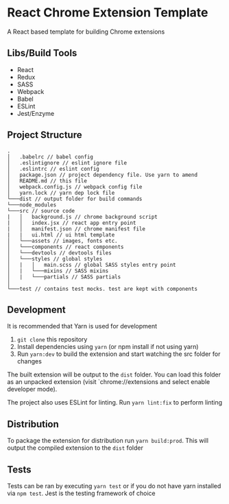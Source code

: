 # React Chrome Extension Template 
A React based template for building Chrome extensions

## Libs/Build Tools
- React
- Redux
- SASS
- Webpack
- Babel
- ESLint
- Jest/Enzyme

## Project Structure
```
.
│   .babelrc // babel config
│   .eslintignore // eslint ignore file
│   .eslintrc // eslint config
│   package.json // project dependency file. Use yarn to amend
│   README.md // this file
│   webpack.config.js // webpack config file
│   yarn.lock // yarn dep lock file
└───dist // output folder for build commands
└───node_modules
└───src // source code
|   │   background.js // chrome background script
|   │   index.jsx // react app entry point
|   │   manifest.json // chrome manifest file
|   |   ui.html // ui html template
│   └───assets // images, fonts etc.
│   └───components // react components
│   └───devtools // devtools files
│   └───styles // global styles
│   |   │   main.scss // global SASS styles entry point
│   |   └───mixins // SASS mixins
│   |   └───partials // SASS partials
│     
└───test // contains test mocks. test are kept with components

```

## Development
It is recommended that Yarn is used for development
1. `git clone` this repository
2. Install dependencies using `yarn` (or npm install if not using yarn)
3.  Run `yarn:dev` to build the extension and start watching the src folder for changes

The built extension will be output to the `dist` folder. You can load this folder as an unpacked extension (visit `chrome://extensions and select enable developer mode).

The project also uses ESLint for linting. Run `yarn lint:fix` to perform linting

## Distribution
To package the extension for distribution run `yarn build:prod`. This will output the compiled extension to the `dist` folder

## Tests
Tests can be ran by executing `yarn test` or if you do not have yarn installed via `npm test`. Jest is the testing framework of choice
